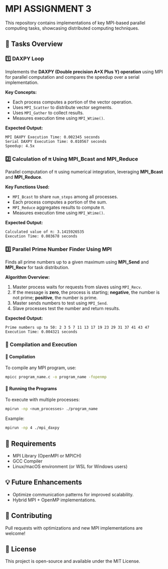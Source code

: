 # MPI ASSIGNMENT 3

This repository contains implementations of key MPI-based parallel computing tasks, showcasing distributed computing techniques.

## 📌 Tasks Overview

### 1️⃣ DAXPY Loop
Implements the **DAXPY (Double precision A*X Plus Y) operation** using MPI for parallel computation and compares the speedup over a serial implementation.

**Key Concepts:**
- Each process computes a portion of the vector operation.
- Uses `MPI_Scatter` to distribute vector segments.
- Uses `MPI_Gather` to collect results.
- Measures execution time using `MPI_Wtime()`.

**Expected Output:**
```
MPI DAXPY Execution Time: 0.002345 seconds
Serial DAXPY Execution Time: 0.010567 seconds
Speedup: 4.5x
```

### 2️⃣ Calculation of π Using MPI_Bcast and MPI_Reduce
Parallel computation of π using numerical integration, leveraging **MPI_Bcast** and **MPI_Reduce**.

**Key Functions Used:**
- `MPI_Bcast` to share `num_steps` among all processes.
- Each process computes a portion of the sum.
- `MPI_Reduce` aggregates results to compute π.
- Measures execution time using `MPI_Wtime()`.

**Expected Output:**
```
Calculated value of π: 3.1415926535
Execution Time: 0.003678 seconds
```

### 3️⃣ Parallel Prime Number Finder Using MPI
Finds all prime numbers up to a given maximum using **MPI_Send** and **MPI_Recv** for task distribution.

**Algorithm Overview:**
1. Master process waits for requests from slaves using `MPI_Recv`.
2. If the message is **zero**, the process is starting; **negative**, the number is not prime; **positive**, the number is prime.
3. Master sends numbers to test using `MPI_Send`.
4. Slave processes test the number and return results.

**Expected Output:**
```
Prime numbers up to 50: 2 3 5 7 11 13 17 19 23 29 31 37 41 43 47
Execution Time: 0.004321 seconds
```

### 🔧 Compilation and Execution

#### 🔹 Compilation
To compile any MPI program, use:
```sh
mpicc program_name.c -o program_name -fopenmp
```

#### 🔹 Running the Programs
To execute with multiple processes:
```sh
mpirun -np <num_processes> ./program_name
```
Example:
```sh
mpirun -np 4 ./mpi_daxpy
```

## 📜 Requirements
- MPI Library (OpenMPI or MPICH)
- GCC Compiler
- Linux/macOS environment (or WSL for Windows users)

## 💡 Future Enhancements
- Optimize communication patterns for improved scalability.
- Hybrid MPI + OpenMP implementations.

## 🤝 Contributing
Pull requests with optimizations and new MPI implementations are welcome!

## 📄 License
This project is open-source and available under the MIT License.

